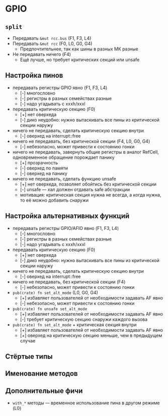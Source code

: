 # GPIO

## `split`

* Передавать `&mut rcc.bus` (F1, F3, L4)
* Передавать `&mut rcc` (F0, L0, G0, G4)
  * Предпочтительнее, так как шины в разных МК разные
* Не передавать ничего (F4)
  * Ещё лучше, но требует критических секций или unsafe

## Настройка пинов

* передавать регистры GPIO явно (F1, F3, L4)
  * [-] многословно
  * [-] регистры в разных семействах разные
  * [-] надо угадывать с xxxh/xxxl
* передавать критическую секцию (F0)
  * [+] нет оверхеда
  * [-] дико неудобно: нужно вытаскивать все пины из критической секции наружу
* ничего не передавать, сделать критическую секцию внутри
  * [-] оверхед на interrupt::free
* ничего не передавать, без критической секции (F4, L0, G0, G4)
  * [-] небезопасно, может привести к состоянию гонки
* ничего не передавать, завернуть общие регистры в аналог RefCell, одновременное обращение порождает панику
  * [+] прозрачность
  * [-] оверхед по памяти
  * [-] оверхед на панику
* ничего не передавать, сделать функцию unsafe
  * [+] нет оверхеда, позволяет обойтись без критической секции
  * [-] unsafe — хал должен отдавать safe абстракции
  * мотивация: критическая секция нужна не всегда, а когда нужна, то её можно добавить снаружи

## Настройка альтернативных функций

* передавать регистры GPIO/AFIO явно (F1, F3, L4)
  * [-] многословно
  * [-] регистры в разных семействах разные
  * [-] надо угадывать с xxxh/xxxl
* передавать критическую секцию (F0)
  * [+] нет оверхеда
  * [-] дико неудобно: нужно вытаскивать все пины из критической секции наружу
* ничего не передавать, сделать критическую секцию внутри
  * [-] оверхед на interrupt::free
* ничего не передавать, без критической секции (F4)
  * [-] небезопасно, может привести к состоянию гонки
* `pub(crate) fn set_alt_mode` (L0, G0, G4)
  * [+] избавляет пользователей от необходимости задавать AF явно
  * [-] небезопасно, может привести к состоянию гонки
* `pub(crate) fn unsafe set_alt_mode`
  * [+] избавляет пользователей от необходимости задавать AF явно
  * [-] требует критическую секцию снаружи каждого вызова
* `pub(crate) fn set_alt_mode` + критическая секция внутри
  * [+] избавляет пользователей от необходимости задавать AF явно
  * [+] оверхед на критическую секцию меньше, чем в предыдущем случае

## Стёртые типы

## Именование методов

## Дополнительные фичи

* `with_*` методы — временное использование пина в другом режиме (L0)
